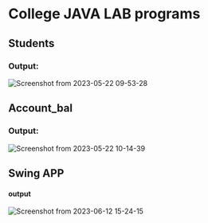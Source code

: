 # College JAVA LAB programs 

## Students 
### Output:
![Screenshot from 2023-05-22 09-53-28](https://github.com/iamrajharshit/JAVA_Prog/assets/93223125/94f8f3ba-431a-444d-a19f-1897df06a4d7)

## Account_bal
### Output:

![Screenshot from 2023-05-22 10-14-39](https://github.com/iamrajharshit/JAVA_Prog/assets/93223125/4a4b0aad-82ed-467a-8bb8-9b5db4991f1a)


## Swing APP
#### output
![Screenshot from 2023-06-12 15-24-15](https://github.com/iamrajharshit/JAVA_Prog/assets/93223125/8cdbb65f-80b5-44b7-b26d-3e816d5d0eca)
